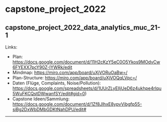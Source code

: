 # capstone_project_2022
capstone_project_2022_data_analytics_muc_21-1
--- 
Links:
* Plan: https://docs.google.com/document/d/11H2cKzY5eC0O5Ykos9MOdvCw6FYEXX7pcY90Z-IYWRk/edit
* Mindmap: https://miro.com/app/board/uXjVORuOaBw=/<br>
* Plan-Structure: https://miro.com/app/board/uXjVOQqLVpc=/
* Daten (Flüge, Complaints, Noise/Pollution): <br>https://docs.google.com/spreadsheets/d/1UUrZLyElljUeD6z4ukhpe4rlqu5WuFKCQstDWwanfSY/edit#gid=0)<br>
* Capstone Ideen/Sammlung: <br>https://docs.google.com/document/d/1Zf8JlhxE8ypvVibgfp55-siBg2DxWbDMbGDKtNahDPU/edit#

---
<br><br><br>
